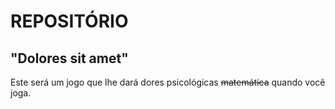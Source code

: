 # REPOSITÓRIO

## "Dolores sit amet"
Este será um jogo que lhe dará dores psicológicas ~~matemática~~ quando você joga.
